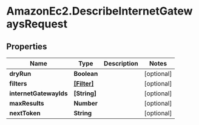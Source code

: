 # AmazonEc2.DescribeInternetGatewaysRequest

## Properties

Name | Type | Description | Notes
------------ | ------------- | ------------- | -------------
**dryRun** | **Boolean** |  | [optional] 
**filters** | [**[Filter]**](Filter.md) |  | [optional] 
**internetGatewayIds** | **[String]** |  | [optional] 
**maxResults** | **Number** |  | [optional] 
**nextToken** | **String** |  | [optional] 


